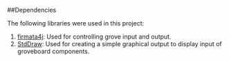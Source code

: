 ##Dependencies

The following libraries were used in this project:

1. [firmata4j](https://github.com/kurbatov/firmata4j): Used for controlling grove input and output.
2. [StdDraw](https://github.com/fracpete/princeton-java-introduction/tree/master): Used for creating a simple graphical output to display input of groveboard components.
